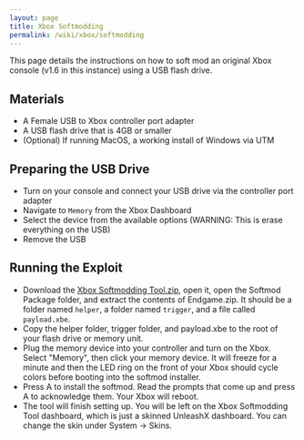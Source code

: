 ```yaml
---
layout: page
title: Xbox Softmodding
permalink: /wiki/xbox/softmodding
---
```


This page details the instructions on how to soft mod an original Xbox console (v1.6 in this instance) using a USB flash drive.

## Materials

* A Female USB to Xbox controller port adapter
* A USB flash drive that is 4GB or smaller 
* (Optional) If running MacOS, a working install of Windows via UTM

## Preparing the USB Drive

* Turn on your console and connect your USB drive via the controller port adapter
* Navigate to `Memory` from the Xbox Dashboard
* Select the device from the available options (WARNING: This is erase everything on the USB)
* Remove the USB

## Running the Exploit

* Download the [Xbox Softmodding Tool.zip](https://drive.google.com/drive/folders/1Gs_yYVotDxAxtHZeHUVr_ts7KeMgqEmQ), open it, open the Softmod Package folder, and extract the contents of Endgame.zip. It should be a folder named `helper`, a folder named `trigger`, and a file called `payload.xbe`.
* Copy the helper folder, trigger folder, and payload.xbe to the root of your flash drive or memory unit.
* Plug the memory device into your controller and turn on the Xbox. Select "Memory", then click your memory device. It will freeze for a minute and then the LED ring on the front of your Xbox should cycle colors before booting into the softmod installer.
* Press A to install the softmod. Read the prompts that come up and press A to acknowledge them. Your Xbox will reboot.
* The tool will finish setting up. You will be left on the Xbox Softmodding Tool dashboard, which is just a skinned UnleashX dashboard. You can change the skin under System → Skins.
